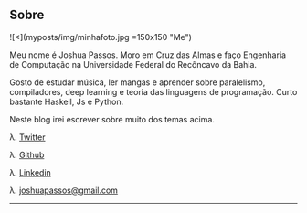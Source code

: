 ## Sobre



![<](myposts/img/minhafoto.jpg =150x150 "Me")

Meu nome é Joshua Passos. Moro em Cruz das Almas e faço Engenharia de Computação na Universidade Federal do Recôncavo da Bahia.

Gosto de estudar música, ler mangas e aprender sobre paralelismo, compiladores, deep learning e teoria das linguagens de programação. Curto bastante Haskell, Js e Python.

Neste blog irei escrever sobre muito dos temas acima.

λ. [Twitter](https://twitter.com/joshuapassos)

λ. [Github](https://github.com/joshuapassos/)

λ. [Linkedin](https://www.linkedin.com/in/joshua-passos-a28b74b3)

λ. [joshuapassos@gmail.com](mailto:joshuapassos@gmail.com)


-------------
